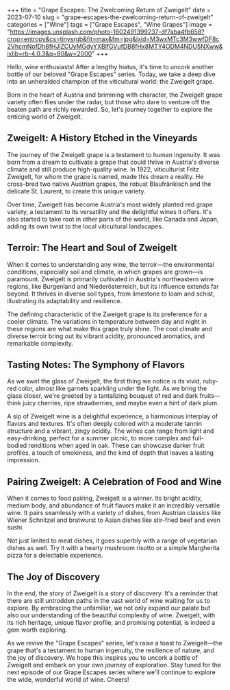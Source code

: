 +++
title = "Grape Escapes: The Zwelcoming Return of Zweigelt"
date = 2023-07-10
slug = "grape-escapes-the-zwelcoming-return-of-zweigelt"
categories = ["Wine"]
tags = ["Grape Escapes", "Wine Grapes"]
image = "https://images.unsplash.com/photo-1602491399237-df7aba4fb658?crop=entropy&cs=tinysrgb&fit=max&fm=jpg&ixid=M3wxMTc3M3wwfDF8c2VhcmNofDh8fHJlZCUyMGdyYXBlfGVufDB8fHx8MTY4ODM4NDU5NXww&ixlib=rb-4.0.3&q=80&w=2000"
+++

<p>Hello, wine enthusiasts! After a lengthy hiatus, it's time to uncork another bottle of our beloved "Grape Escapes" series. Today, we take a deep dive into an unheralded champion of the viticultural world: the Zweigelt grape.</p><p>Born in the heart of Austria and brimming with character, the Zweigelt grape variety often flies under the radar, but those who dare to venture off the beaten path are richly rewarded. So, let's journey together to explore the enticing world of Zweigelt.</p><h2 id="zweigelt-a-history-etched-in-the-vineyards">Zweigelt: A History Etched in the Vineyards</h2><p>The journey of the Zweigelt grape is a testament to human ingenuity. It was born from a dream to cultivate a grape that could thrive in Austria's diverse climate and still produce high-quality wine. In 1922, viticulturist Fritz Zweigelt, for whom the grape is named, made this dream a reality. He cross-bred two native Austrian grapes, the robust Blaufränkisch and the delicate St. Laurent, to create this unique variety.</p><p>Over time, Zweigelt has become Austria's most widely planted red grape variety, a testament to its versatility and the delightful wines it offers. It's also started to take root in other parts of the world, like Canada and Japan, adding its own twist to the local viticultural landscapes.</p><h2 id="terroir-the-heart-and-soul-of-zweigelt">Terroir: The Heart and Soul of Zweigelt</h2><p>When it comes to understanding any wine, the terroir—the environmental conditions, especially soil and climate, in which grapes are grown—is paramount. Zweigelt is primarily cultivated in Austria's northeastern wine regions, like Burgenland and Niederösterreich, but its influence extends far beyond. It thrives in diverse soil types, from limestone to loam and schist, illustrating its adaptability and resilience.</p><p>The defining characteristic of the Zweigelt grape is its preference for a cooler climate. The variations in temperature between day and night in these regions are what make this grape truly shine. The cool climate and diverse terroir bring out its vibrant acidity, pronounced aromatics, and remarkable complexity.</p><h2 id="tasting-notes-the-symphony-of-flavors">Tasting Notes: The Symphony of Flavors</h2><p>As we swirl the glass of Zweigelt, the first thing we notice is its vivid, ruby-red color, almost like garnets sparkling under the light. As we bring the glass closer, we're greeted by a tantalizing bouquet of red and dark fruits—think juicy cherries, ripe strawberries, and maybe even a hint of dark plum.</p><p>A sip of Zweigelt wine is a delightful experience, a harmonious interplay of flavors and textures. It's often deeply colored with a moderate tannin structure and a vibrant, zingy acidity. The wines can range from light and easy-drinking, perfect for a summer picnic, to more complex and full-bodied renditions when aged in oak. These can showcase darker fruit profiles, a touch of smokiness, and the kind of depth that leaves a lasting impression.</p><h2 id="pairing-zweigelt-a-celebration-of-food-and-wine">Pairing Zweigelt: A Celebration of Food and Wine</h2><p>When it comes to food pairing, Zweigelt is a winner. Its bright acidity, medium body, and abundance of fruit flavors make it an incredibly versatile wine. It pairs seamlessly with a variety of dishes, from Austrian classics like Wiener Schnitzel and bratwurst to Asian dishes like stir-fried beef and even sushi.</p><p>Not just limited to meat dishes, it goes superbly with a range of vegetarian dishes as well. Try it with a hearty mushroom risotto or a simple Margherita pizza for a delectable experience.</p><h2 id="the-joy-of-discovery">The Joy of Discovery</h2><p>In the end, the story of Zweigelt is a story of discovery. It's a reminder that there are still untrodden paths in the vast world of wine waiting for us to explore. By embracing the unfamiliar, we not only expand our palate but also our understanding of the beautiful complexity of wine. Zweigelt, with its rich heritage, unique flavor profile, and promising potential, is indeed a gem worth exploring.</p><p>As we revive the "Grape Escapes" series, let's raise a toast to Zweigelt—the grape that's a testament to human ingenuity, the resilience of nature, and the joy of discovery. We hope this inspires you to uncork a bottle of Zweigelt and embark on your own journey of exploration. Stay tuned for the next episode of our Grape Escapes series where we'll continue to explore the wide, wonderful world of wine. Cheers!</p>
